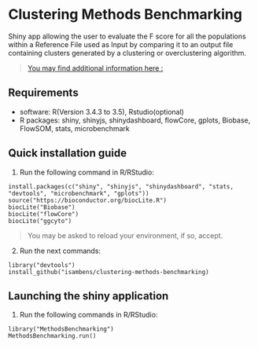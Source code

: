 # Clustering Methods Benchmarking
Shiny app allowing the user to evaluate the F score for all the populations within a Reference File used as Input by comparing it to an output file containing clusters generated by a clustering or overclustering algorithm.
 
>[You may find additional information here :](doc/temp.pdf)
	
## Requirements
  * software: R(Version 3.4.3 to 3.5), Rstudio(optional)
  * R packages: shiny, shinyjs, shinydashboard, flowCore, gplots, Biobase, FlowSOM, stats, microbenchmark
  
## Quick installation guide

  1. Run the following command in R/RStudio:
```
install.packages(c("shiny", "shinyjs", "shinydashboard", "stats, "devtools", "microbenchmark", "gplots"))
source("https://bioconductor.org/biocLite.R")
biocLite("Biobase")
biocLite("flowCore")
biocLite("ggcyto")
```
  >You may be asked to reload your environment, if so, accept.
  
  2. Run the next commands:
```
library("devtools")
install_github("isambens/clustering-methods-benchmarking)
```

  
## Launching the shiny application

  1. Run the following commands in R/RStudio:
```
library("MethodsBenchmarking")
MethodsBenchmarking.run()
```